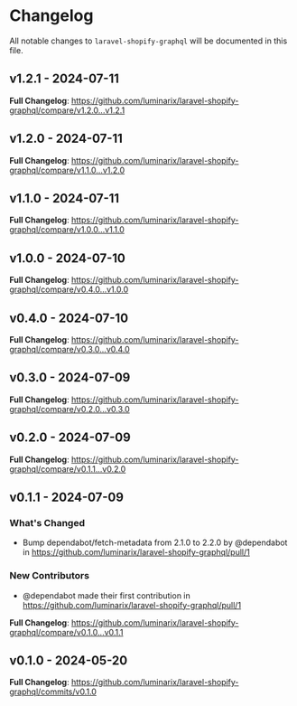 # Changelog

All notable changes to `laravel-shopify-graphql` will be documented in this file.

## v1.2.1 - 2024-07-11

**Full Changelog**: https://github.com/luminarix/laravel-shopify-graphql/compare/v1.2.0...v1.2.1

## v1.2.0 - 2024-07-11

**Full Changelog**: https://github.com/luminarix/laravel-shopify-graphql/compare/v1.1.0...v1.2.0

## v1.1.0 - 2024-07-11

**Full Changelog**: https://github.com/luminarix/laravel-shopify-graphql/compare/v1.0.0...v1.1.0

## v1.0.0 - 2024-07-10

**Full Changelog**: https://github.com/luminarix/laravel-shopify-graphql/compare/v0.4.0...v1.0.0

## v0.4.0 - 2024-07-10

**Full Changelog**: https://github.com/luminarix/laravel-shopify-graphql/compare/v0.3.0...v0.4.0

## v0.3.0 - 2024-07-09

**Full Changelog**: https://github.com/luminarix/laravel-shopify-graphql/compare/v0.2.0...v0.3.0

## v0.2.0 - 2024-07-09

**Full Changelog**: https://github.com/luminarix/laravel-shopify-graphql/compare/v0.1.1...v0.2.0

## v0.1.1 - 2024-07-09

### What's Changed

* Bump dependabot/fetch-metadata from 2.1.0 to 2.2.0 by @dependabot in https://github.com/luminarix/laravel-shopify-graphql/pull/1

### New Contributors

* @dependabot made their first contribution in https://github.com/luminarix/laravel-shopify-graphql/pull/1

**Full Changelog**: https://github.com/luminarix/laravel-shopify-graphql/compare/v0.1.0...v0.1.1

## v0.1.0 - 2024-05-20

**Full Changelog**: https://github.com/luminarix/laravel-shopify-graphql/commits/v0.1.0
